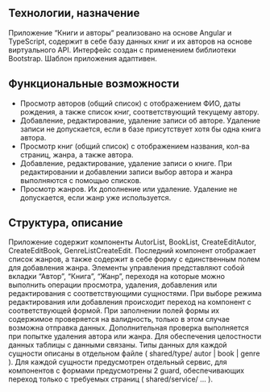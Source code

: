 ## Технологии, назначение
Приложение “Книги и авторы“ реализовано на основе Angular и TypeScript, содержит в себе базу данных книг и их авторов на основе виртуального API. Интерфейс создан с применением библиотеки Bootstrap. Шаблон приложения адаптивен.
## Функциональные возможности
-	Просмотр авторов (общий список) с отображением ФИО, даты рождения, а также список книг, соответствующий текущему автору.
-	Добавление, редактирование, удаление записи об авторе. Удаление записи не допускается, если в базе присутствует хотя бы одна книга автора.
-	Просмотр книг (общий список) с отображением названия, кол-ва страниц, жанра, а также автора.
-	Добавление, редактирование, удаление записи о книге. При редактировании и добавлении записи выбор автора и жанра выполняются с помощью списков.
-	Просмотр жанров. Их дополнение или удаление. Удаление не допускается, если жанр уже используется.  
 ## Структура, описание
Приложение содержит компоненты AutorList, BookList, CreateEditAutor, CreateEditBook, GenreListCreateEdit. Последний компонент отображает список жанров, а также содержит в себе форму с единственным полем для добавления жанра.
Элементы управления представляют собой вкладки “Автор”, “Книга”, “Жанр”, переходя на которые можно выполнить операции просмотра, удаления, добавления или редактирования с соответствующими сущностями.
При выборе режима редактирования или добавления происходит переход на компонент с соответствующей формой. При заполнении полей формы их содержимое проверяется на валидность, только в этом случае возможна отправка данных. Дополнительная проверка выполняется при попытке удаления автора или жанра. Для обеспечения целостности данных таблицы с данными связаны.
Типы данных для каждой сущности описаны в отдельном файле ( shared/type/ autor | book | genre ). 
Для каждой сущности предусмотрен отдельный сервис, для компонентов с формами предусмотрены 2 guard, обеспечивающих переход только с требуемых страниц ( shared/service/ … ). 